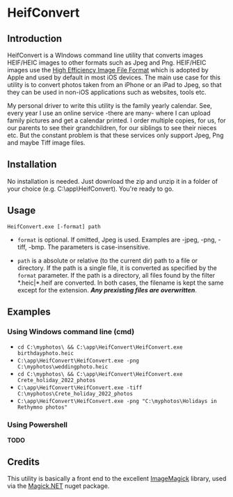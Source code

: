 # HeifConvert

## Introduction

HeifConvert is a WIndows command line utility that converts images HEIF/HEIC images to other formats such as Jpeg and Png. HEIF/HEIC images use the [High Efficiency Image File Format](https://www.iso.org/standard/66067.html) which is adopted by Apple and used by default in most iOS devices. The main use case for this utility is to convert photos taken from an iPhone or an iPad to Jpeg, so that they can be used in non-iOS applications such as websites, tools etc. 

My personal driver to write this utility is the family yearly calendar. See, every year I use an online service -there are many- where I can upload family pictures and get a calendar printed. I order multiple copies, for us, for our parents to see their grandchildren, for our siblings to see their nieces etc. But the constant problem is that these services only support Jpeg, Png and maybe Tiff image files.

## Installation

No installation is needed. Just download the zip and unzip it in a folder of your choice (e.g. C:\app\HeifConvert). You're ready to go.

## Usage

`HeifConvert.exe [-format] path`

- `format` is optional. If omitted, Jpeg is used. Examples are -jpeg, -png, -tiff, -bmp. The parameters is case-insensitive.

- `path` is a absolute or relative (to the current dir) path to a file or directory. If the path is a single file, it is converted as specified by the `format` parameter. If the path is a directory, all files found by the filter \*.heic|\*.heif are converted. In both cases, the filename is kept the same except for the extension. **_Any prexisting files are overwritten_**.

## Examples

### Using Windows command line (cmd)

- `cd C:\myphotos\ && C:\app\HeifConvert\HeifConvert.exe birthdayphoto.heic`
- `C:\app\HeifConvert\HeifConvert.exe -png C:\myphotos\weddingphoto.heic`
- `cd C:\myphotos\ && C:\app\HeifConvert\HeifConvert.exe Crete_holiday_2022_photos`
- `C:\app\HeifConvert\HeifConvert.exe -tiff C:\myphotos\Crete_holiday_2022_photos`
- `C:\app\HeifConvert\HeifConvert.exe -png "C:\myphotos\Holidays in Rethymno photos"`

### Using Powershell

**TODO**

## Credits

This utility is basically a front end to the excellent [ImageMagick](https://imagemagick.org/) library, used via the [Magick.NET](https://www.nuget.org/packages/Magick.NET-Q16-AnyCPU) nuget package.